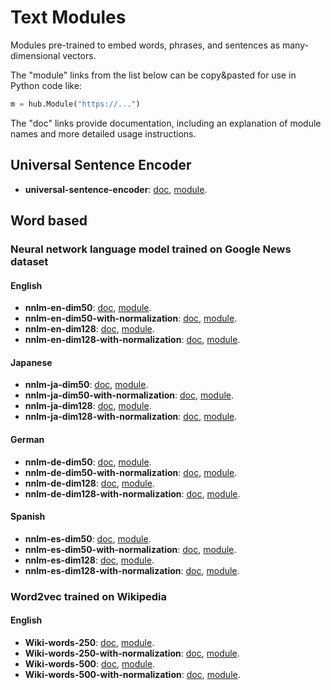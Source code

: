 # Text Modules

Modules pre-trained to embed words, phrases, and sentences as many-dimensional
vectors.

The "module" links from the list below can be copy&pasted for use in
Python code like:

```python
m = hub.Module("https://...")
```

The "doc" links provide documentation, including an explanation of
module names and more detailed usage instructions.


## Universal Sentence Encoder
  * **universal-sentence-encoder**:
       [doc](google/universal-sentence-encoder/1.md),
       [module](https://storage.googleapis.com/tfhub-test-modules/google/universal-sentence-encoder/1.tar.gz).


## Word based
### Neural network language model trained on Google News dataset
#### English
   * **nnlm-en-dim50**:
       [doc](google/nnlm-en-dim50/1.md),
       [module](https://storage.googleapis.com/tfhub-test-modules/google/nnlm-en-dim50/1.tar.gz).
   * **nnlm-en-dim50-with-normalization**:
       [doc](google/nnlm-en-dim50-with-normalization/1.md),
       [module](https://storage.googleapis.com/tfhub-test-modules/google/nnlm-en-dim50-with-normalization/1.tar.gz).
   * **nnlm-en-dim128**:
       [doc](google/nnlm-en-dim128/1.md),
       [module](https://storage.googleapis.com/tfhub-test-modules/google/nnlm-en-dim128/1.tar.gz).
   * **nnlm-en-dim128-with-normalization**:
       [doc](google/nnlm-en/dim128-with-normalization/1.md),
       [module](https://storage.googleapis.com/tfhub-test-modules/google/nnlm-en-dim128-with-normalization/1.tar.gz).

#### Japanese
   * **nnlm-ja-dim50**:
       [doc](google/nnlm-ja-dim50/1.md),
       [module](https://storage.googleapis.com/tfhub-test-modules/google/nnlm-ja-dim50/1.tar.gz).
   * **nnlm-ja-dim50-with-normalization**:
       [doc](google/nnlm-ja-dim50-with-normalization/1.md),
       [module](https://storage.googleapis.com/tfhub-test-modules/google/nnlm-ja-dim50-with-normalization/1.tar.gz).
   * **nnlm-ja-dim128**:
       [doc](google/nnlm-ja-dim128/1.md),
       [module](https://storage.googleapis.com/tfhub-test-modules/google/nnlm-ja-dim128/1.tar.gz).
   * **nnlm-ja-dim128-with-normalization**:
       [doc](google/nnlm-ja/dim128-with-normalization/1.md),
       [module](https://storage.googleapis.com/tfhub-test-modules/google/nnlm-ja-dim128-with-normalization/1.tar.gz).

#### German
   * **nnlm-de-dim50**:
       [doc](google/nnlm-de-dim50/1.md),
       [module](https://storage.googleapis.com/tfhub-test-modules/google/nnlm-de-dim50/1.tar.gz).
   * **nnlm-de-dim50-with-normalization**:
       [doc](google/nnlm-de-dim50-with-normalization/1.md),
       [module](https://storage.googleapis.com/tfhub-test-modules/google/nnlm-de-dim50-with-normalization/1.tar.gz).
   * **nnlm-de-dim128**:
       [doc](google/nnlm-de-dim128/1.md),
       [module](https://storage.googleapis.com/tfhub-test-modules/google/nnlm-de-dim128/1.tar.gz).
   * **nnlm-de-dim128-with-normalization**:
       [doc](google/nnlm-de/dim128-with-normalization/1.md),
       [module](https://storage.googleapis.com/tfhub-test-modules/google/nnlm-de-dim128-with-normalization/1.tar.gz).

#### Spanish
   * **nnlm-es-dim50**:
       [doc](google/nnlm-es-dim50/1.md),
       [module](https://storage.googleapis.com/tfhub-test-modules/google/nnlm-es-dim50/1.tar.gz).
   * **nnlm-es-dim50-with-normalization**:
       [doc](google/nnlm-es-dim50-with-normalization/1.md),
       [module](https://storage.googleapis.com/tfhub-test-modules/google/nnlm-es-dim50-with-normalization/1.tar.gz).
   * **nnlm-es-dim128**:
       [doc](google/nnlm-es-dim128/1.md),
       [module](https://storage.googleapis.com/tfhub-test-modules/google/nnlm-es-dim128/1.tar.gz).
   * **nnlm-es-dim128-with-normalization**:
       [doc](google/nnlm-es/dim128-with-normalization/1.md),
       [module](https://storage.googleapis.com/tfhub-test-modules/google/nnlm-es-dim128-with-normalization/1.tar.gz).


### Word2vec trained on Wikipedia
#### English
   * **Wiki-words-250**:
       [doc](google/Wiki-words-250/1.md),
       [module](https://storage.googleapis.com/tfhub-test-modules/google/Wiki-words-250/1.tar.gz).
   * **Wiki-words-250-with-normalization**:
       [doc](google/Wiki-words-250-with-normalization/1.md),
       [module](https://storage.googleapis.com/tfhub-test-modules/google/Wiki-words-250-with-normalization/1.tar.gz).
   * **Wiki-words-500**:
       [doc](google/Wiki-words-500/1.md),
       [module](https://storage.googleapis.com/tfhub-test-modules/google/Wiki-words-500/1.tar.gz).
   * **Wiki-words-500-with-normalization**:
       [doc](google/Wiki-words-500-with-normalization/1.md),
       [module](https://storage.googleapis.com/tfhub-test-modules/google/Wiki-words-500-with-normalization/1.tar.gz).
